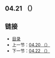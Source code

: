 ## 04.21 （）


## 链接
* [目录](https://github.com/gnefiy/go-zh/blob/master/tour/directory.md)
* 上一节：[04.20 （）](https://github.com/gnefiy/go-zh/blob/master/tour/methods/04.20.md)
* 下一节：[04.22 （）](https://github.com/gnefiy/go-zh/blob/master/tour/methods/04.22.md)
